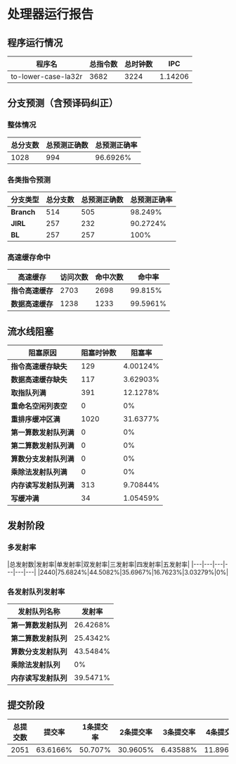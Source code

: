 # 处理器运行报告
## 程序运行情况
|程序名|总指令数|总时钟数|IPC|
|---|---|---|---|
|to-lower-case-la32r|3682|3224|1.14206|

## 分支预测（含预译码纠正）
### 整体情况
|总分支数|总预测正确数|总预测正确率|
|---|---|---|
|1028|994|96.6926%|

### 各类指令预测
|分支类型|总分支数|总预测正确数|总预测正确率|
|---|---|---|---|
|**Branch**| 514 | 505 | 98.249%|
|**JIRL**| 257 | 232 | 90.2724%|
|**BL**| 257 | 257 | 100%|

### 高速缓存命中
|高速缓存|访问次数|命中次数|命中率|
|---|---|---|---|
|**指令高速缓存**| 2703 | 2698 | 99.815%|
|**数据高速缓存**| 1238 | 1233 | 99.5961%|
## 流水线阻塞
|阻塞原因|阻塞时钟数|阻塞率|
|---|---|---|
|**指令高速缓存缺失**| 129 | 4.00124%|
|**数据高速缓存缺失**| 117 | 3.62903%|
|**取指队列满**| 391 | 12.1278%|
|**重命名空闲列表空**|0 | 0%|
|**重排序缓冲区满**|1020 | 31.6377%|
|**第一算数发射队列满**|0 | 0%|
|**第二算数发射队列满**|0 | 0%|
|**算数分支发射队列满**|0 | 0%|
|**乘除法发射队列满**|0 | 0%|
|**内存读写发射队列满**|313 | 9.70844%|
|**写缓冲满**|34 | 1.05459%|

## 发射阶段
### 多发射率
|总发射数|发射率|单发射率|双发射率|三发射率|四发射率|五发射率|
|---|---|---|---|---|---|
|2440|75.6824%|44.5082%|35.6967%|16.7623%|3.03279%|0%|

### 各发射队列发射率
|发射队列名称|发射率|
|---|---|
|**第一算数发射队列**|26.4268%|
|**第二算数发射队列**|25.4342%|
|**算数分支发射队列**|43.5484%|
|**乘除法发射队列**|0%|
|**内存读写发射队列**|39.5471%|

## 提交阶段
|总提交数|提交率|1条提交率|2条提交率|3条提交率|4条提交率|
|---|---|---|---|---|---|
|2051|63.6166%|50.707%|30.9605%|6.43588%|11.8966%|
